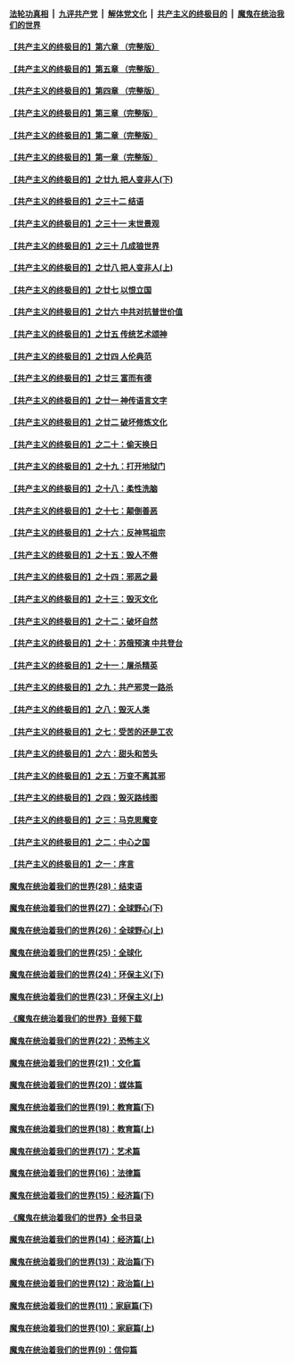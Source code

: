 ####  [法轮功真相](../../../../basic/blob/master/README.md?t=05011601) &nbsp;|&nbsp; [九评共产党](../../../../9ping.md/blob/master/README.md?t=05011601) &nbsp;|&nbsp; [解体党文化](../../../../jtdwh.md/blob/master/README.md?t=05011601)  &nbsp;|&nbsp; [共产主义的终极目的](../../../../gczydzjmd.md/blob/master/README.md?t=05011601) &nbsp;|&nbsp; [魔鬼在统治我们的世界](../../../../mgztzwmdsj.md/blob/master/README.md?t=05011601) 

#### [【共产主义的终极目的】第六章 （完整版）](../pages/nsc422/n11428913.md?t=05011601) 

#### [【共产主义的终极目的】第五章 （完整版）](../pages/nsc422/n11428912.md?t=05011601) 

#### [【共产主义的终极目的】第四章 （完整版）](../pages/nsc422/n11428907.md?t=05011601) 

#### [【共产主义的终极目的】第三章（完整版）](../pages/nsc422/n11428848.md?t=05011601) 

#### [【共产主义的终极目的】第二章（完整版）](../pages/nsc422/n11428831.md?t=05011601) 

#### [【共产主义的终极目的】第一章（完整版）](../pages/nsc422/n11417651.md?t=05011601) 

#### [【共产主义的终极目的】之廿九 把人变非人(下)](../pages/nsc422/n11344140.md?t=05011601) 

#### [【共产主义的终极目的】之三十二 结语](../pages/nsc422/n11360535.md?t=05011601) 

#### [【共产主义的终极目的】之三十一 末世景观](../pages/nsc422/n11351129.md?t=05011601) 

#### [【共产主义的终极目的】之三十 几成狼世界](../pages/nsc422/n11348280.md?t=05011601) 

#### [【共产主义的终极目的】之廿八 把人变非人(上)](../pages/nsc422/n11340492.md?t=05011601) 

#### [【共产主义的终极目的】之廿七 以恨立国](../pages/nsc422/n11336944.md?t=05011601) 

#### [【共产主义的终极目的】之廿六 中共对抗普世价值](../pages/nsc422/n11324785.md?t=05011601) 

#### [【共产主义的终极目的】之廿五 传统艺术颂神](../pages/nsc422/n11296396.md?t=05011601) 

#### [【共产主义的终极目的】之廿四 人伦典范](../pages/nsc422/n11296397.md?t=05011601) 

#### [【共产主义的终极目的】之廿三 富而有德](../pages/nsc422/n11283598.md?t=05011601) 

#### [【共产主义的终极目的】之廿一 神传语言文字](../pages/nsc422/n11263265.md?t=05011601) 

#### [【共产主义的终极目的】之廿二 破坏修炼文化](../pages/nsc422/n11245728.md?t=05011601) 

#### [【共产主义的终极目的】之二十：偷天换日](../pages/nsc422/n11238846.md?t=05011601) 

#### [【共产主义的终极目的】之十九：打开地狱门](../pages/nsc422/n11206376.md?t=05011601) 

#### [【共产主义的终极目的】之十八：柔性洗脑](../pages/nsc422/n11199994.md?t=05011601) 

#### [【共产主义的终极目的】之十七：颠倒善恶](../pages/nsc422/n11179782.md?t=05011601) 

#### [【共产主义的终极目的】之十六：反神骂祖宗](../pages/nsc422/n11166798.md?t=05011601) 

#### [【共产主义的终极目的】之十五：毁人不倦](../pages/nsc422/n11166792.md?t=05011601) 

#### [【共产主义的终极目的】之十四：邪恶之最](../pages/nsc422/n11150249.md?t=05011601) 

#### [【共产主义的终极目的】之十三：毁灭文化](../pages/nsc422/n11135227.md?t=05011601) 

#### [【共产主义的终极目的】之十二：破坏自然](../pages/nsc422/n11135214.md?t=05011601) 

#### [【共产主义的终极目的】之十：苏俄预演 中共登台](../pages/nsc422/n11118424.md?t=05011601) 

#### [【共产主义的终极目的】之十一：屠杀精英](../pages/nsc422/n11118442.md?t=05011601) 

#### [【共产主义的终极目的】之九：共产邪灵一路杀](../pages/nsc422/n11114139.md?t=05011601) 

#### [【共产主义的终极目的】之八：毁灭人类](../pages/nsc422/n11108503.md?t=05011601) 

#### [【共产主义的终极目的】之七：受苦的还是工农](../pages/nsc422/n11101809.md?t=05011601) 

#### [【共产主义的终极目的】之六：甜头和苦头](../pages/nsc422/n11096971.md?t=05011601) 

#### [【共产主义的终极目的】之五：万变不离其邪](../pages/nsc422/n11091285.md?t=05011601) 

#### [【共产主义的终极目的】之四：毁灭路线图](../pages/nsc422/n11086284.md?t=05011601) 

#### [【共产主义的终极目的】之三：马克思魔变](../pages/nsc422/n11061941.md?t=05011601) 

#### [【共产主义的终极目的】之二：中心之国](../pages/nsc422/n11047728.md?t=05011601) 

#### [【共产主义的终极目的】之一：序言](../pages/nsc422/n11086077.md?t=05011601) 

#### [魔鬼在统治着我们的世界(28)：结束语](../pages/nsc422/n10936246.md?t=05011601) 

#### [魔鬼在统治着我们的世界(27)：全球野心(下)](../pages/nsc422/n10928319.md?t=05011601) 

#### [魔鬼在统治着我们的世界(26)：全球野心(上)](../pages/nsc422/n10900318.md?t=05011601) 

#### [魔鬼在统治着我们的世界(25)：全球化](../pages/nsc422/n10788205.md?t=05011601) 

#### [魔鬼在统治着我们的世界(24)：环保主义(下)](../pages/nsc422/n10695307.md?t=05011601) 

#### [魔鬼在统治着我们的世界(23)：环保主义(上)](../pages/nsc422/n10688613.md?t=05011601) 

#### [《魔鬼在统治着我们的世界》音频下载](../pages/nsc422/n10635553.md?t=05011601) 

#### [魔鬼在统治着我们的世界(22)：恐怖主义](../pages/nsc422/n10614727.md?t=05011601) 

#### [魔鬼在统治着我们的世界(21)：文化篇](../pages/nsc422/n10597706.md?t=05011601) 

#### [魔鬼在统治着我们的世界(20)：媒体篇](../pages/nsc422/n10586579.md?t=05011601) 

#### [魔鬼在统治着我们的世界(19)：教育篇(下)](../pages/nsc422/n10564808.md?t=05011601) 

#### [魔鬼在统治着我们的世界(18)：教育篇(上)](../pages/nsc422/n10526970.md?t=05011601) 

#### [魔鬼在统治着我们的世界(17)：艺术篇](../pages/nsc422/n10499093.md?t=05011601) 

#### [魔鬼在统治着我们的世界(16)：法律篇](../pages/nsc422/n10485969.md?t=05011601) 

#### [魔鬼在统治着我们的世界(15)：经济篇(下)](../pages/nsc422/n10469975.md?t=05011601) 

#### [《魔鬼在统治着我们的世界》全书目录](../pages/nsc422/n10464261.md?t=05011601) 

#### [魔鬼在统治着我们的世界(14)：经济篇(上)](../pages/nsc422/n10457370.md?t=05011601) 

#### [魔鬼在统治着我们的世界(13)：政治篇(下)](../pages/nsc422/n10448270.md?t=05011601) 

#### [魔鬼在统治着我们的世界(12)：政治篇(上)](../pages/nsc422/n10444576.md?t=05011601) 

#### [魔鬼在统治着我们的世界(11)：家庭篇(下)](../pages/nsc422/n10440961.md?t=05011601) 

#### [魔鬼在统治着我们的世界(10)：家庭篇(上)](../pages/nsc422/n10435448.md?t=05011601) 

#### [魔鬼在统治着我们的世界(9)：信仰篇](../pages/nsc422/n10432159.md?t=05011601) 

